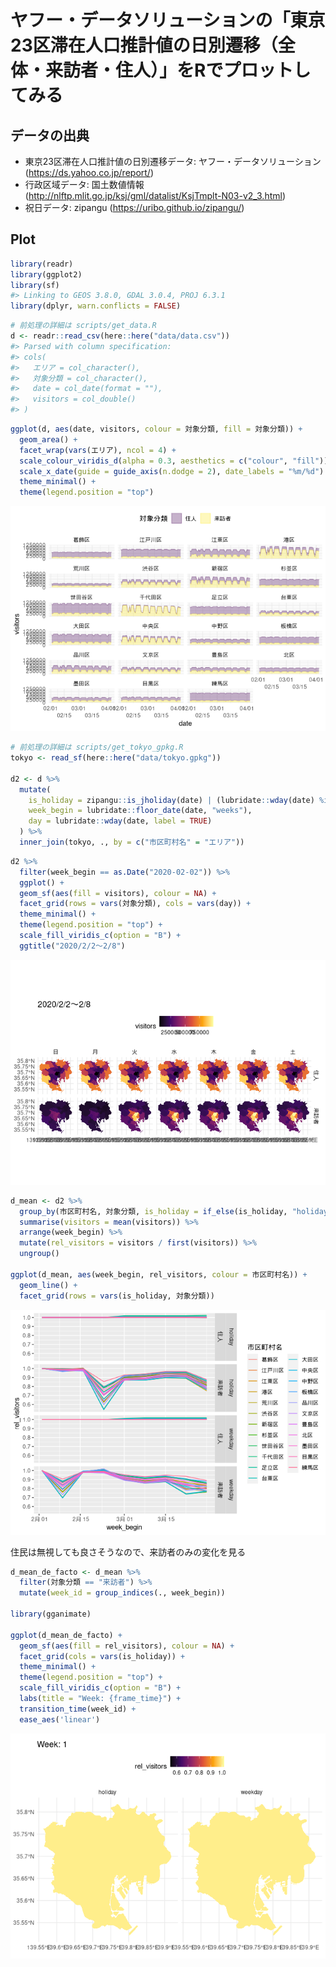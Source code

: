 
<!-- README.md is generated from README.Rmd. Please edit that file -->

# ヤフー・データソリューションの「東京23区滞在人口推計値の日別遷移（全体・来訪者・住人）」をRでプロットしてみる

## データの出典

  - 東京23区滞在人口推計値の日別遷移データ: ヤフー・データソリューション
    (<https://ds.yahoo.co.jp/report/>)
  - 行政区域データ: 国土数値情報
    (<http://nlftp.mlit.go.jp/ksj/gml/datalist/KsjTmplt-N03-v2_3.html>)
  - 祝日データ: zipangu (<https://uribo.github.io/zipangu/>)

## Plot

``` r
library(readr)
library(ggplot2)
library(sf)
#> Linking to GEOS 3.8.0, GDAL 3.0.4, PROJ 6.3.1
library(dplyr, warn.conflicts = FALSE)
```

``` r
# 前処理の詳細は scripts/get_data.R
d <- readr::read_csv(here::here("data/data.csv"))
#> Parsed with column specification:
#> cols(
#>   エリア = col_character(),
#>   対象分類 = col_character(),
#>   date = col_date(format = ""),
#>   visitors = col_double()
#> )
```

``` r
ggplot(d, aes(date, visitors, colour = 対象分類, fill = 対象分類)) +
  geom_area() +
  facet_wrap(vars(エリア), ncol = 4) +
  scale_colour_viridis_d(alpha = 0.3, aesthetics = c("colour", "fill")) +
  scale_x_date(guide = guide_axis(n.dodge = 2), date_labels = "%m/%d") +
  theme_minimal() +
  theme(legend.position = "top")
```

![](README_files/figure-gfm/plot_simple-1.png)<!-- -->

``` r
# 前処理の詳細は scripts/get_tokyo_gpkg.R
tokyo <- read_sf(here::here("data/tokyo.gpkg"))

d2 <- d %>%
  mutate(
    is_holiday = zipangu::is_jholiday(date) | (lubridate::wday(date) %in% 6:7),
    week_begin = lubridate::floor_date(date, "weeks"),
    day = lubridate::wday(date, label = TRUE)
  ) %>% 
  inner_join(tokyo, ., by = c("市区町村名" = "エリア"))
```

``` r
d2 %>%
  filter(week_begin == as.Date("2020-02-02")) %>% 
  ggplot() +
  geom_sf(aes(fill = visitors), colour = NA) +
  facet_grid(rows = vars(対象分類), cols = vars(day)) +
  theme_minimal() +
  theme(legend.position = "top") +
  scale_fill_viridis_c(option = "B") +
  ggtitle("2020/2/2〜2/8")
```

![](README_files/figure-gfm/plot_first_week-1.png)<!-- -->

``` r
d_mean <- d2 %>%
  group_by(市区町村名, 対象分類, is_holiday = if_else(is_holiday, "holiday", "weekday"), week_begin) %>%
  summarise(visitors = mean(visitors)) %>%
  arrange(week_begin) %>%
  mutate(rel_visitors = visitors / first(visitors)) %>%
  ungroup()

ggplot(d_mean, aes(week_begin, rel_visitors, colour = 市区町村名)) +
  geom_line() +
  facet_grid(rows = vars(is_holiday, 対象分類))
```

![](README_files/figure-gfm/plot_changes-1.png)<!-- -->

住民は無視しても良さそうなので、来訪者のみの変化を見る

``` r
d_mean_de_facto <- d_mean %>% 
  filter(対象分類 == "来訪者") %>% 
  mutate(week_id = group_indices(., week_begin))

library(gganimate)

ggplot(d_mean_de_facto) +
  geom_sf(aes(fill = rel_visitors), colour = NA) +
  facet_grid(cols = vars(is_holiday)) +
  theme_minimal() +
  theme(legend.position = "top") +
  scale_fill_viridis_c(option = "B") +
  labs(title = "Week: {frame_time}") +
  transition_time(week_id) +
  ease_aes('linear')
```

![](README_files/figure-gfm/animate-1.gif)<!-- -->
